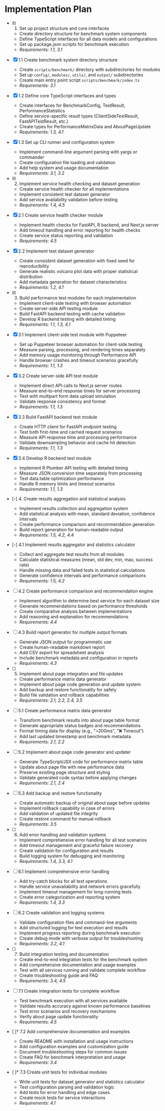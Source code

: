 # Implementation Plan

- [x] 1. Set up project structure and core interfaces





  - Create directory structure for benchmark system components
  - Define TypeScript interfaces for all data models and configurations
  - Set up package.json scripts for benchmark execution
  - _Requirements: 1.1, 3.1_

- [x] 1.1 Create benchmark system directory structure


  - Create `scripts/benchmark/` directory with subdirectories for modules
  - Set up `config/`, `modules/`, `utils/`, and `output/` subdirectories
  - Create main entry point script `scripts/benchmark/index.ts`
  - _Requirements: 3.1_

- [x] 1.2 Define core TypeScript interfaces and types


  - Create interfaces for BenchmarkConfig, TestResult, PerformanceStatistics
  - Define service-specific result types (ClientSideTestResult, FastAPITestResult, etc.)
  - Create types for PerformanceMatrixData and AboutPageUpdate
  - _Requirements: 1.3, 4.1_

- [x] 1.3 Set up CLI runner and configuration system


  - Implement command-line argument parsing with yargs or commander
  - Create configuration file loading and validation
  - Add help system and usage documentation
  - _Requirements: 3.1, 3.2_

- [x] 2. Implement service health checking and dataset generation





  - Create service health checker for all implementations
  - Implement consistent test dataset generator
  - Add service availability validation before testing
  - _Requirements: 1.4, 4.5_

- [x] 2.1 Create service health checker module


  - Implement health checks for FastAPI, R backend, and Next.js server
  - Add timeout handling and error reporting for health checks
  - Create service status reporting and validation
  - _Requirements: 4.5_

- [x] 2.2 Implement test dataset generator


  - Create consistent dataset generation with fixed seed for reproducibility
  - Generate realistic volcano plot data with proper statistical distribution
  - Add metadata generation for dataset characteristics
  - _Requirements: 1.2, 4.1_

- [x] 3. Build performance test modules for each implementation




  - Implement client-side testing with browser automation
  - Create server-side API testing module
  - Build FastAPI backend testing with cache validation
  - Develop R backend testing with detailed timing
  - _Requirements: 1.1, 1.3, 4.1_

- [x] 3.1 Implement client-side test module with Puppeteer


  - Set up Puppeteer browser automation for client-side testing
  - Measure parsing, processing, and rendering times separately
  - Add memory usage monitoring through Performance API
  - Handle browser crashes and timeout scenarios gracefully
  - _Requirements: 1.1, 1.3_

- [x] 3.2 Create server-side API test module


  - Implement direct API calls to Next.js server routes
  - Measure end-to-end response times for server processing
  - Test with multipart form data upload simulation
  - Validate response consistency and format
  - _Requirements: 1.1, 1.3_

- [x] 3.3 Build FastAPI backend test module


  - Create HTTP client for FastAPI endpoint testing
  - Test both first-time and cached request scenarios
  - Measure API response time and processing performance
  - Validate downsampling behavior and cache hit detection
  - _Requirements: 1.1, 1.3_

- [x] 3.4 Develop R backend test module


  - Implement R Plumber API testing with detailed timing
  - Measure JSON conversion time separately from processing
  - Test data.table optimization performance
  - Handle R memory limits and timeout scenarios
  - _Requirements: 1.1, 1.3_


- [-] 4. Create results aggregation and statistical analysis


  - Implement results collection and aggregation system
  - Add statistical analysis with mean, standard deviation, confidence intervals
  - Create performance comparison and recommendation generation
  - Build report generation for human-readable output
  - _Requirements: 1.5, 4.2, 4.4_

- [-] 4.1 Implement results aggregator and statistics calculator

  - Collect and aggregate test results from all modules
  - Calculate statistical measures (mean, std dev, min, max, success rate)
  - Handle missing data and failed tests in statistical calculations
  - Generate confidence intervals and performance comparisons
  - _Requirements: 1.5, 4.2_

- [ ] 4.2 Create performance comparison and recommendation engine
  - Implement algorithm to determine best service for each dataset size
  - Generate recommendations based on performance thresholds
  - Create comparative analysis between implementations
  - Add reasoning and explanation for recommendations
  - _Requirements: 4.4_

- [ ] 4.3 Build report generator for multiple output formats
  - Generate JSON output for programmatic use
  - Create human-readable markdown report
  - Add CSV export for spreadsheet analysis
  - Include benchmark metadata and configuration in reports
  - _Requirements: 4.3_

- [ ] 5. Implement about page integration and file updates

  - Create performance matrix data generator
  - Implement about page code generation and update system
  - Add backup and restore functionality for safety
  - Build file validation and rollback capabilities
  - _Requirements: 2.1, 2.2, 2.4, 3.5_

- [ ] 5.1 Create performance matrix data generator
  - Transform benchmark results into about page table format
  - Generate appropriate status badges and recommendations
  - Format timing data for display (e.g., "~200ms", "❌ Timeout")
  - Add last updated timestamp and benchmark metadata
  - _Requirements: 2.1, 2.2_

- [ ] 5.2 Implement about page code generator and updater
  - Generate TypeScript/JSX code for performance matrix table
  - Update about page file with new performance data
  - Preserve existing page structure and styling
  - Validate generated code syntax before applying changes
  - _Requirements: 2.1, 2.4_

- [ ] 5.3 Add backup and restore functionality
  - Create automatic backup of original about page before updates
  - Implement rollback capability in case of errors
  - Add validation of updated file integrity
  - Create restore command for manual rollback
  - _Requirements: 3.5_

- [ ] 6. Add error handling and validation systems

  - Implement comprehensive error handling for all test scenarios
  - Add timeout management and graceful failure recovery
  - Create validation for configuration and results
  - Build logging system for debugging and monitoring
  - _Requirements: 1.4, 3.3, 4.1_

- [ ] 6.1 Implement comprehensive error handling
  - Add try-catch blocks for all test operations
  - Handle service unavailability and network errors gracefully
  - Implement timeout management for long-running tests
  - Create error categorization and reporting system
  - _Requirements: 1.4, 3.3_

- [ ] 6.2 Create validation and logging systems
  - Validate configuration files and command-line arguments
  - Add structured logging for test execution and results
  - Implement progress reporting during benchmark execution
  - Create debug mode with verbose output for troubleshooting
  - _Requirements: 3.2, 4.1_

- [ ] 7. Build integration testing and documentation

  - Create end-to-end integration tests for the benchmark system
  - Add comprehensive documentation and usage examples
  - Test with all services running and validate complete workflow
  - Create troubleshooting guide and FAQ
  - _Requirements: 3.4, 4.5_

- [ ] 7.1 Create integration tests for complete workflow
  - Test benchmark execution with all services available
  - Validate results accuracy against known performance baselines
  - Test error scenarios and recovery mechanisms
  - Verify about page update functionality
  - _Requirements: 4.5_

- [ ]* 7.2 Add comprehensive documentation and examples
  - Create README with installation and usage instructions
  - Add configuration examples and customization guide
  - Document troubleshooting steps for common issues
  - Create FAQ for benchmark interpretation and usage
  - _Requirements: 3.4_

- [ ]* 7.3 Create unit tests for individual modules
  - Write unit tests for dataset generator and statistics calculator
  - Test configuration parsing and validation logic
  - Add tests for error handling and edge cases
  - Create mock tests for service interactions
  - _Requirements: 4.1_